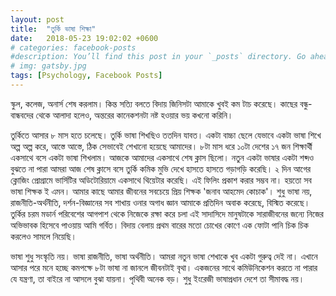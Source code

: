 ```yaml
---
layout: post
title:  "তুর্কি ভাষা শিক্ষা"
date:   2018-05-23 19:02:02 +0600
# categories: facebook-posts
#description: You’ll find this post in your `_posts` directory. Go ahead and edit it and re-build the site to see your changes. # Add post description (optional)
# img: gatsby.jpg
tags: [Psychology, Facebook Posts]
---
```


স্কুল, কলেজ, অনার্স শেষ করলাম। কিন্ত সত্যি বলতে বিদায় জিনিসটা আমাকে খুবই কম টাচ করেছে। কাছের বন্ধু-বান্ধবদের থেকে আলাদা হলেও, অন্তরের কানেকশনটা নষ্ট হওয়ার ভয় কখনো করিনি।

তুর্কিতে আসার ৮ মাস হতে চলেছে। তুর্কি ভাষা শিখছিও ততদিন যাবত। একটা বাচ্চা ছেলে যেভাবে একটা ভাষা শিখে অল্প অল্প করে, আস্তে আস্তে, ঠিক সেভাবেই শেখানো হয়েছে আমাদের। ৮টা মাস ধরে ১০টা দেশের ১৭ জন শিক্ষার্থী একসাথে বসে একটা ভাষা শিখলাম।
আজকে আমাদের একসাথে শেষ ক্লাস ছিলো। নতুন একটা ভাষার একটা শব্দও বুঝতে না পারা আমরা আজ শেষ ক্লাসে বসে তুর্কি কমিক মুভি দেখে হাসতে হাসতে গড়াগড়ি করেছি। ২ দিন আগের ক্লোজিং প্রোগ্রামে ভার্সিটির অডিটোরিয়ামে একসাথে থিয়েটার করেছি। এই ফিলিং প্রকাশ করার সম্ভব না।
হয়তো সব ভাষা শিক্ষক ই এমন। আমার কাছে আমার জীবনের সবচেয়ে প্রিয় শিক্ষক 'জনাব আহমেদ কোচাক'। শুধু ভাষা নয়, রাজনীতি-অর্থনীতি, দর্শন-বিজ্ঞানের সব শাখায় ওনার অগাধ জ্ঞান আমাকে প্রতিদিন অবাক করেছে, বিস্মিত করেছে। তুর্কির চরম মডার্ন পরিবেশের আগপাশ থেকে নিজেকে রক্ষা করে চলা এই সাদাসিদে মানুষটাকে সারাজীবনের জন্যে নিজের অভিভাবক হিসেবে পাওয়ায় আমি গর্বিত।
বিদায় বেলায় প্রথম বারের মতো চোখের কোণে এক ফোটা পানি চিক চিক করলেও সামলে নিয়েছি।

ভাষা শুধু সংস্কৃতি নয়। ভাষা রাজনীতি, ভাষা অর্থনীতি। আমরা নতুন ভাষা শেখাকে খুব একটা গুরুত্ব দেই না। এখানে আসার পরে মনে হচ্ছে কমপক্ষে ৮টা ভাষা না জানলে জীবনটাই বৃথা। একজনের সাথে কমিউনিকেশন করতে না পারার যে যন্ত্রণা, তা বাইরে না আসলে বুঝা যায়না। পৃথিবী অনেক বড়। শুধু ইংরেজী ভাষাপ্রধান দেশে তা সীমাবদ্ধ নয়।